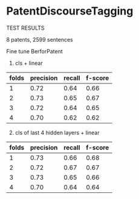 # PatentDiscourseTagging

TEST RESULTS

8 patents, 2599 sentences

Fine tune BerforPatent
1. cls + linear 

| folds | precision | recall | f-score |
|-------|-----------|--------|---------|
| 1     | 0.72      | 0.64   | 0.66    |
| 2     | 0.73      | 0.65   | 0.67    |
| 3     | 0.72      | 0.64   | 0.65    |
| 4     | 0.70      | 0.62   | 0.62    |

2. cls of last 4 hidden layers + linear 

| folds | precision | recall | f-score |
|-------|-----------|--------|---------|
| 1     | 0.73      | 0.66   | 0.68    |
| 2     | 0.72      | 0.67   | 0.67    |
| 3     | 0.73      | 0.65   | 0.66    |
| 4     | 0.70      | 0.64   | 0.64    |

